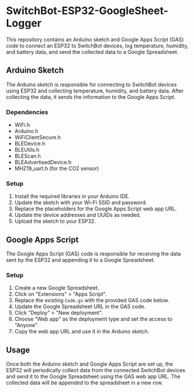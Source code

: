 # SwitchBot-ESP32-GoogleSheet-Logger

This repository contains an Arduino sketch and Google Apps Script (GAS) code to connect an ESP32 to SwitchBot devices, log temperature, humidity, and battery data, and send the collected data to a Google Spreadsheet.

## Arduino Sketch

The Arduino sketch is responsible for connecting to SwitchBot devices using ESP32 and collecting temperature, humidity, and battery data. After collecting the data, it sends the information to the Google Apps Script.

### Dependencies

- WiFi.h
- Arduino.h
- WiFiClientSecure.h
- BLEDevice.h
- BLEUtils.h
- BLEScan.h
- BLEAdvertisedDevice.h
- MHZ19_uart.h (for the CO2 sensor)

### Setup

1. Install the required libraries in your Arduino IDE.
2. Update the sketch with your Wi-Fi SSID and password.
3. Replace the placeholders for the Google Apps Script web app URL.
4. Update the device addresses and UUIDs as needed.
5. Upload the sketch to your ESP32.

## Google Apps Script

The Google Apps Script (GAS) code is responsible for receiving the data sent by the ESP32 and appending it to a Google Spreadsheet.

### Setup

1. Create a new Google Spreadsheet.
2. Click on "Extensions" > "Apps Script".
3. Replace the existing `Code.gs` with the provided GAS code below.
4. Update the Google Spreadsheet URL in the GAS code.
5. Click "Deploy" > "New deployment".
6. Choose "Web app" as the deployment type and set the access to "Anyone".
7. Copy the web app URL and use it in the Arduino sketch.

## Usage
Once both the Arduino sketch and Google Apps Script are set up, the ESP32 will periodically collect data from the connected SwitchBot devices and send it to the Google Spreadsheet using the GAS web app URL. The collected data will be appended to the spreadsheet in a new row.

